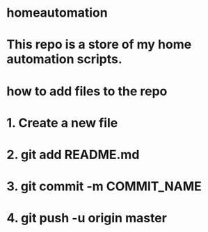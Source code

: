# homeautomation
# This repo is a store of my home automation scripts.
# how to add files to the repo
# 1. Create a new file
# 2. git add README.md
# 3. git commit -m COMMIT_NAME
# 4. git push -u origin master
